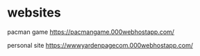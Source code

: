 # websites
pacman game
https://pacmangame.000webhostapp.com/

personal site
https://wwwyardenpagecom.000webhostapp.com/
